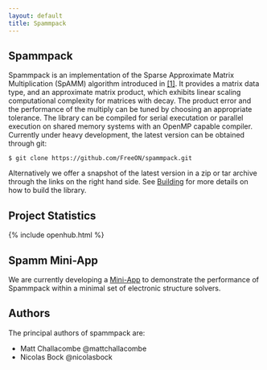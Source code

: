```yaml
---
layout: default
title: Spammpack
---
```


Spammpack
---------

Spammpack is an implementation of the Sparse Approximate Matrix Multiplication
(SpAMM) algorithm introduced in [[1]](/spammpack/references.html#1).  It
provides a matrix data type, and an approximate matrix product, which exhibits
linear scaling computational complexity for matrices with decay. The product
error and the performance of the multiply can be tuned by choosing an
appropriate tolerance. The library can be compiled for serial executation or
parallel execution on shared memory systems with an OpenMP capable compiler.
Currently under heavy development, the latest version can be obtained through git:

    $ git clone https://github.com/FreeON/spammpack.git

Alternatively we offer a snapshot of the latest version in a zip or tar archive
through the links on the right hand side. See [Building](/spammpack/building.html)
for more details on how to build the library.

Project Statistics
------------------

{% include openhub.html %}

Spamm Mini-App
--------------

We are currently developing a [Mini-App](/spamm-miniapp) to demonstrate the
performance of Spammpack within a minimal set of electronic structure solvers.

Authors
-------

The principal authors of spammpack are:

  - Matt Challacombe @mattchallacombe
  - Nicolas Bock @nicolasbock
